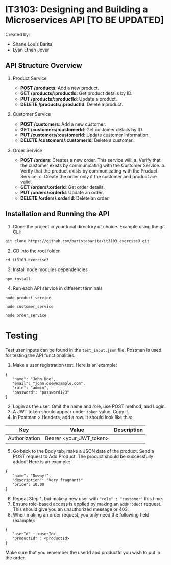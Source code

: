 # IT3103: Designing and Building a Microservices API [TO BE UPDATED]

Created by:
  - Shane Louis Barita
  - Lyan Ethan Jover

## API Structure Overview

1. Product Service
   - **POST /products**: Add a new product.
   - **GET /products/:productId**: Get product details by ID.
   - **PUT /products/:productId**: Update a product.
   - **DELETE /products/:productId**: Delete a product.

2. Customer Service
   - **POST /customers**: Add a new customer.
   - **GET /customers/:customerId**: Get customer details by ID.
   - **PUT /customers/:customerId**: Update customer information.
   - **DELETE /customers/:customerId**: Delete a customer.

3. Order Service
   - **POST /orders**: Creates a new order. This service will:
       a. Verify that the customer exists by communicating with the Customer Service.
       b. Verify that the product exists by communicating with the Product Service.
       c. Create the order only if the customer and product are valid.
   - **GET /orders/:orderId**: Get order details.
   - **PUT /orders/:orderId**: Update an order.
   - **DELETE /orders/:orderId**: Delete an order.

## Installation and Running the API
1. Clone the project in your local directory of choice. Example using the git CLI:
```
git clone https://github.com/baristabarita/it3103_exercise3.git
```

2. CD into the root folder
```
cd it3103_exercise3
```

3. Install node modules dependencies 
```
npm install
```

4. Run each API service in different terminals
```
node product_service
```
```
node customer_service
```
```
node order_service
```

# Testing
Test user inputs can be found in the ```test_input.json``` file. Postman is used for testing the API functionalities. 

1. Make a user registration test. Here is an example:
```
{
   "name": "John Doe",
   "email": "john.doe@example.com",
   "role": "admin",
   "password": "password123"
}
```

2. Login as the user. Omit the name and role, use POST method, and Login.
3. A JWT token should appear under ```token``` value. Copy it.
4. In Postman > Headers, add a row. It should look like this:

|Key|Value|Description
|--|--|--|
| Authorization | Bearer <your_JWT_token> | |
5. Go back to the Body tab, make a JSON data of the product. Send a POST request to Add Product. The product should be successfully added! Here is an example:
```
{
   "name": "Downy!",
   "description": "Very fragnant!"
   "price": 10.00
}
```
6. Repeat Step 1, but make a new user with ```"role" : "customer"``` this time.
7. Ensure role-based access is applied by making an ```addProduct``` request. This should give you an unauthorized message or 403.
8. When making an order request, you only need the following field (example):
```
{
   "userId" : <userId>
   "productId" : <productId>
}
```
Make sure that you remember the userId and productId you wish to put in the order.

